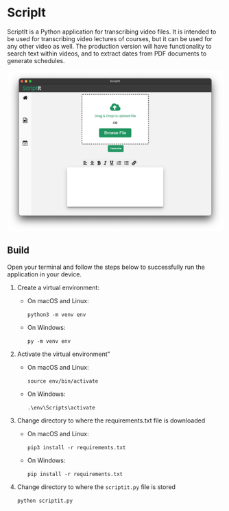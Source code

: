# ScripIt

ScriptIt is a Python application for transcribing video files. It is intended to be used for transcribing video lectures of courses, but it can be used for any other video as well. The production version will have functionality to search text within videos, and to extract dates from PDF documents to generate schedules. 

![ScriptIt's dashboard interface.](img/lecture_videos.png)


## Build

Open your terminal and follow the steps below to successfully run the application in your device.

1. Create a virtual environment:
    - On macOS and Linux:
  
        `python3 -m venv env`
        
    - On Windows:
        
        `py -m venv env`
        
2. Activate the virtual environment"
    - On macOS and Linux:
  
        `source env/bin/activate`
        
    - On Windows:
        
        `.\env\Scripts\activate`

3. Change directory to where the requirements.txt file is downloaded
    - On macOS and Linux:
        
        `pip3 install -r requirements.txt`
        
    - On Windows:
        
        `pip install -r requirements.txt`
        
4. Change directory to where the `scriptit.py` file is stored
    
    `python scriptit.py`
        
        
     
      


